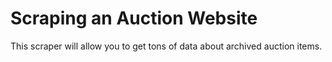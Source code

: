 # Scraping an Auction Website

This scraper will allow you to get tons of data about archived auction items.
